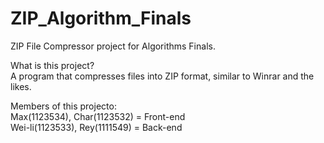 # ZIP_Algorithm_Finals
ZIP File Compressor project for Algorithms Finals.

What is this project?\
A program that compresses files into ZIP format, similar to Winrar and the likes.

Members of this projecto: \
Max(1123534), Char(1123532) = Front-end \
Wei-li(1123533), Rey(1111549) = Back-end
